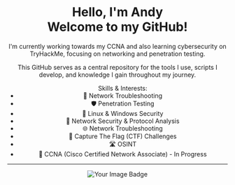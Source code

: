 <div align="center"> 
 <h1>Hello, I'm Andy <br> Welcome to my GitHub!</h1>
 
 <p>I'm currently working towards my CCNA and also learning cybersecurity on TryHackMe, focusing on networking and penetration testing.</p>

 <p>This GitHub serves as a central repository for the tools I use, scripts I develop, and knowledge I gain throughout my journey.</p>

 <ul>
  Skills & Interests:
  <li>🔧 Network Troubleshooting</li>
  <li>🛡️ Penetration Testing</li>
  <li>💾 Linux & Windows Security</li>
  <li>🔀 Network Security & Protocol Analysis</li>
  <li>🌐 Network Troubleshooting</li>
  <li>💪 Capture The Flag (CTF) Challenges</li>
  <li>🛣 OSINT</li>
  <li>📘 CCNA (Cisco Certified Network Associate) - In Progress</li>
 </ul>

<hr>

<img src="https://tryhackme-badges.s3.amazonaws.com/amortalwith.png"  alt="Your Image Badge" />
</div>
